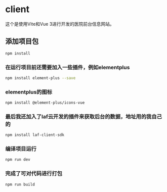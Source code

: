 # client

这个是使用Vite和Vue 3进行开发的医院前台信息网站。

## 添加项目包

```sh
npm install
```

### 在运行项目前还需要加入一些插件，例如elementplus

```sh
npm install element-plus --save
```

### elementplus的图标

```sh
npm install @element-plus/icons-vue
```

### 最后我还加入了laf云开发的插件来获取后台的数据，地址用的我自己的

```sh
npm install laf-client-sdk
```

### 编译项目运行

```sh
npm run dev
```

### 完成了可对代码进行打包

```sh
npm run build
```
